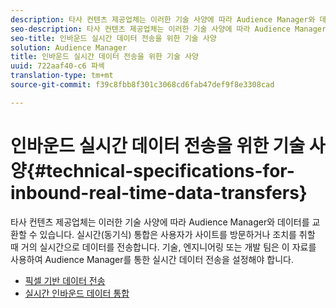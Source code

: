 ```yaml
---
description: 타사 컨텐츠 제공업체는 이러한 기술 사양에 따라 Audience Manager와 데이터를 교환할 수 있습니다. 실시간(동기식) 통합은 사용자가 사이트를 방문하거나 조치를 취할 때 거의 실시간으로 데이터를 전송합니다. 기술, 엔지니어링 또는 개발 팀은 이 자료를 사용하여 Audience Manager를 통한 실시간 데이터 전송을 설정해야 합니다.
seo-description: 타사 컨텐츠 제공업체는 이러한 기술 사양에 따라 Audience Manager와 데이터를 교환할 수 있습니다. 실시간(동기식) 통합은 사용자가 사이트를 방문하거나 조치를 취할 때 거의 실시간으로 데이터를 전송합니다. 기술, 엔지니어링 또는 개발 팀은 이 자료를 사용하여 Audience Manager를 통한 실시간 데이터 전송을 설정해야 합니다.
seo-title: 인바운드 실시간 데이터 전송을 위한 기술 사양
solution: Audience Manager
title: 인바운드 실시간 데이터 전송을 위한 기술 사양
uuid: 722aaf40-c6 파섹
translation-type: tm+mt
source-git-commit: f39c8fbb8f301c3068cd6fab47def9f8e3308cad

---
```



# 인바운드 실시간 데이터 전송을 위한 기술 사양{#technical-specifications-for-inbound-real-time-data-transfers}

타사 컨텐츠 제공업체는 이러한 기술 사양에 따라 Audience Manager와 데이터를 교환할 수 있습니다. 실시간(동기식) 통합은 사용자가 사이트를 방문하거나 조치를 취할 때 거의 실시간으로 데이터를 전송합니다. 기술, 엔지니어링 또는 개발 팀은 이 자료를 사용하여 Audience Manager를 통한 실시간 데이터 전송을 설정해야 합니다.

<!-- c_rt_realtime_intro.xml -->

* [픽셀 기반 데이터 전송](/help/using/integration/sending-audience-data/real-time-data-integration/pixel-based-data-transfer.md)
* [실시간 인바운드 데이터 통합](/help/using/integration/sending-audience-data/real-time-data-integration/real-time-data-transfer.md)
